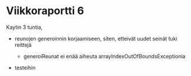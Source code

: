 # Viikkoraportti 6

Kaytin 3 tuntia,

* reunojen generoinnin korjaamiseen, siten, etteivät uudet seinät tuki reittejä
  * generoiReunat ei enää aiheuta arrayIndexOutOfBoundsExceptionia
  
* testeihin
